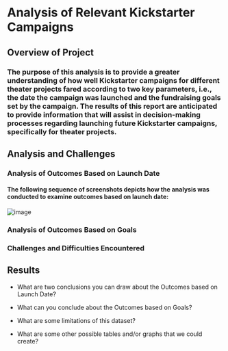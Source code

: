 # Analysis of Relevant Kickstarter Campaigns

## Overview of Project

### The purpose of this analysis is to provide a greater understanding of how well Kickstarter campaigns for different theater projects fared according to two key parameters, i.e., the date the campaign was launched and the fundraising goals set by the campaign. The results of this report are anticipated to provide information that will assist in decision-making processes regarding launching future Kickstarter campaigns, specifically for theater projects.

## Analysis and Challenges

### Analysis of Outcomes Based on Launch Date

#### The following sequence of screenshots depicts how the analysis was conducted to examine outcomes based on launch date:

![image](https://user-images.githubusercontent.com/85533099/130136886-d51a2ebd-19cf-4f6f-82b5-a347e97cb024.png)

### Analysis of Outcomes Based on Goals

### Challenges and Difficulties Encountered

## Results

- What are two conclusions you can draw about the Outcomes based on Launch Date?

- What can you conclude about the Outcomes based on Goals?

- What are some limitations of this dataset?

- What are some other possible tables and/or graphs that we could create?

